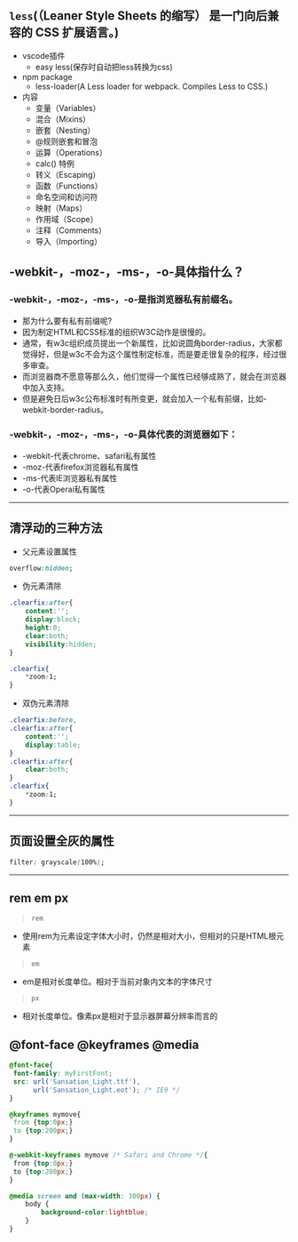 ## `less`(（Leaner Style Sheets 的缩写） 是一门向后兼容的 CSS 扩展语言。)
- vscode插件
  - easy less(保存时自动把less转换为css)
- npm package
  - less-loader(A Less loader for webpack. Compiles Less to CSS.)
- 内容
  - 变量（Variables）
  - 混合（Mixins）
  - 嵌套（Nesting）
  - @规则嵌套和冒泡
  - 运算（Operations）
  - calc() 特例
  - 转义（Escaping）
  - 函数（Functions）
  - 命名空间和访问符
  - 映射（Maps）
  - 作用域（Scope）
  - 注释（Comments）
  - 导入（Importing）

## -webkit-，-moz-，-ms-，-o-具体指什么？
### -webkit-，-moz-，-ms-，-o-是指浏览器私有前缀名。

 - 那为什么要有私有前缀呢?  
 - 因为制定HTML和CSS标准的组织W3C动作是很慢的。  
 - 通常，有w3c组织成员提出一个新属性，比如说圆角border-radius，大家都觉得好，但是w3c不会为这个属性制定标准，而是要走很复杂的程序，经过很多审查。  
 - 而浏览器商不愿意等那么久，他们觉得一个属性已经够成熟了，就会在浏览器中加入支持。  
 - 但是避免日后w3c公布标准时有所变更，就会加入一个私有前缀，比如-webkit-border-radius。  

### -webkit-，-moz-，-ms-，-o-具体代表的浏览器如下：
- -webkit-代表chrome、safari私有属性
- -moz-代表firefox浏览器私有属性
- -ms-代表IE浏览器私有属性
- -o-代表Operai私有属性

***

## 清浮动的三种方法
- 父元素设置属性
```css
overflow:hidden;
```
- 伪元素清除
```css
.clearfix:after{
    content:'';
    display:block;
    height:0;
    clear:both;
    visibility:hidden;
}

.clearfix{
    *zoom:1;
}
```
- 双伪元素清除
```css
.clearfix:before,
.clearfix:after{
    content:'';
    display:table;
}
.clearfix:after{
    clear:both;
}
.clearfix{
    *zoom:1;
}
```

***

## 页面设置全灰的属性
```css
filter: grayscale(100%);
```

***

## rem em px
> `rem`
 - 使用rem为元素设定字体大小时，仍然是相对大小，但相对的只是HTML根元素
> `em`
 - em是相对长度单位。相对于当前对象内文本的字体尺寸
> `px`
 - 相对长度单位。像素px是相对于显示器屏幕分辨率而言的

## @font-face @keyframes @media

```css
@font-face{
 font-family: myFirstFont;
 src: url('Sansation_Light.ttf'),
      url('Sansation_Light.eot'); /* IE9 */
}
```

```css
@keyframes mymove{
 from {top:0px;}
 to {top:200px;}
}

@-webkit-keyframes mymove /* Safari and Chrome */{
 from {top:0px;}
 to {top:200px;}
}
```
```css
@media screen and (max-width: 300px) {
    body {
        background-color:lightblue;
    }
}
```

